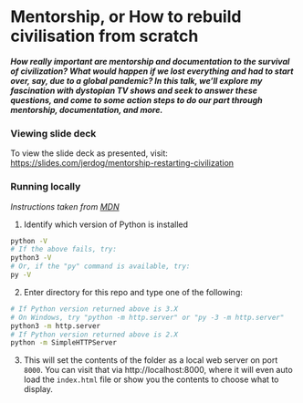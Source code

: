 # Mentorship, or How to rebuild civilisation from scratch
***How really important are mentorship and documentation to the survival of civilization? What would happen if we lost everything and had to start over, say, due to a global pandemic? In this talk, we’ll explore my fascination with dystopian TV shows and seek to answer these questions, and come to some action steps to do our part through mentorship, documentation, and more.***

### Viewing slide deck
To view the slide deck as presented, visit: https://slides.com/jerdog/mentorship-restarting-civilization

### Running locally
_Instructions taken from [MDN](https://developer.mozilla.org/en-US/docs/Learn/Common_questions/set_up_a_local_testing_server)_

1. Identify which version of Python is installed
```bash
python -V
# If the above fails, try:
python3 -V
# Or, if the "py" command is available, try:
py -V
```

2. Enter directory for this repo and type one of the following:
```bash
# If Python version returned above is 3.X
# On Windows, try "python -m http.server" or "py -3 -m http.server"
python3 -m http.server
# If Python version returned above is 2.X
python -m SimpleHTTPServer
```

3. This will set the contents of the folder as a local web server on port `8000`. You can visit that via http://localhost:8000, where it will even auto load the `index.html` file or show you the contents to choose what to display.